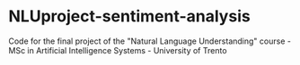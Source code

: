 # NLUproject-sentiment-analysis
Code for the final project of the "Natural Language Understanding" course - MSc in Artificial Intelligence Systems - University of Trento
